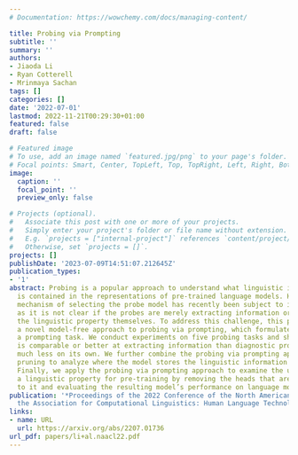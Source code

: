 ```yaml
---
# Documentation: https://wowchemy.com/docs/managing-content/

title: Probing via Prompting
subtitle: ''
summary: ''
authors:
- Jiaoda Li
- Ryan Cotterell
- Mrinmaya Sachan
tags: []
categories: []
date: '2022-07-01'
lastmod: 2022-11-21T00:29:30+01:00
featured: false
draft: false

# Featured image
# To use, add an image named `featured.jpg/png` to your page's folder.
# Focal points: Smart, Center, TopLeft, Top, TopRight, Left, Right, BottomLeft, Bottom, BottomRight.
image:
  caption: ''
  focal_point: ''
  preview_only: false

# Projects (optional).
#   Associate this post with one or more of your projects.
#   Simply enter your project's folder or file name without extension.
#   E.g. `projects = ["internal-project"]` references `content/project/deep-learning/index.md`.
#   Otherwise, set `projects = []`.
projects: []
publishDate: '2023-07-09T14:51:07.212645Z'
publication_types:
- '1'
abstract: Probing is a popular approach to understand what linguistic information
  is contained in the representations of pre-trained language models. However, the
  mechanism of selecting the probe model has recently been subject to intense debate,
  as it is not clear if the probes are merely extracting information or modelling
  the linguistic property themselves. To address this challenge, this paper introduces
  a novel model-free approach to probing via prompting, which formulates probing as
  a prompting task. We conduct experiments on five probing tasks and show that PP
  is comparable or better at extracting information than diagnostic probes while learning
  much less on its own. We further combine the probing via prompting approach with
  pruning to analyze where the model stores the linguistic information in its architecture.
  Finally, we apply the probing via prompting approach to examine the usefulness of
  a linguistic property for pre-training by removing the heads that are essential
  to it and evaluating the resulting model’s performance on language modeling.
publication: '*Proceedings of the 2022 Conference of the North American Chapter of
  the Association for Computational Linguistics: Human Language Technologies*'
links:
- name: URL
  url: https://arxiv.org/abs/2207.01736
url_pdf: papers/li+al.naacl22.pdf
---
```

